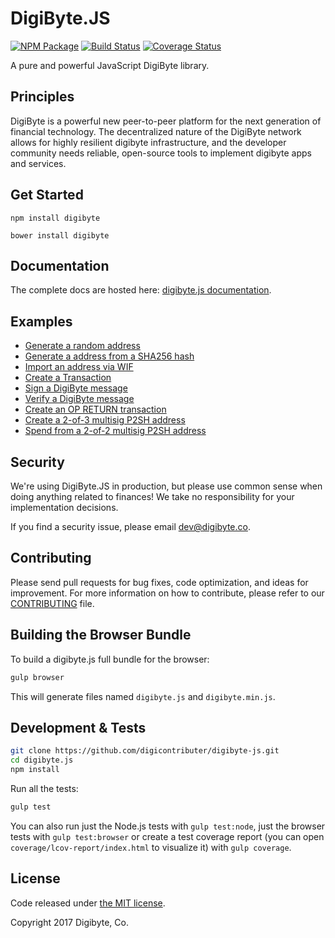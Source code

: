 DigiByte.JS
=======

[![NPM Package](https://img.shields.io/npm/v/bitcore-lib.svg?style=flat-square)](https://www.npmjs.org/package/bitcore-lib)
[![Build Status](https://img.shields.io/travis/digibyte/digibyte.js.svg?branch=master&style=flat-square)](https://travis-ci.org/digibyte/digibyte.js)
[![Coverage Status](https://img.shields.io/coveralls/digibyte/digibyte.js.svg?style=flat-square)](https://coveralls.io/r/digibyte/digibyte.js)

A pure and powerful JavaScript DigiByte library.

## Principles

DigiByte is a powerful new peer-to-peer platform for the next generation of financial technology. The decentralized nature of the DigiByte network allows for highly resilient digibyte infrastructure, and the developer community needs reliable, open-source tools to implement digibyte apps and services.

## Get Started

```
npm install digibyte
```

```
bower install digibyte
```

## Documentation

The complete docs are hosted here: [digibyte.js documentation](http://docs.digibyte.co).

## Examples

* [Generate a random address](https://github.com/digibyte/digibyte.js/blob/master/docs/examples.md#generate-a-random-address)
* [Generate a address from a SHA256 hash](https://github.com/digibyte/digibyte.js/blob/master/docs/examples.md#generate-a-address-from-a-sha256-hash)
* [Import an address via WIF](https://github.com/digibyte/digibyte.js/blob/master/docs/examples.md#import-an-address-via-wif)
* [Create a Transaction](https://github.com/digibyte/digibyte.js/blob/master/docs/examples.md#create-a-transaction)
* [Sign a DigiByte message](https://github.com/digibyte/digibyte.js/blob/master/docs/examples.md#sign-a-bitcoin-message)
* [Verify a DigiByte message](https://github.com/digibyte/digibyte.js/blob/master/docs/examples.md#verify-a-bitcoin-message)
* [Create an OP RETURN transaction](https://github.com/digibyte/digibyte.js/blob/master/docs/examples.md#create-an-op-return-transaction)
* [Create a 2-of-3 multisig P2SH address](https://github.com/digibyte/digibyte.js/blob/master/docs/examples.md#create-a-2-of-3-multisig-p2sh-address)
* [Spend from a 2-of-2 multisig P2SH address](https://github.com/digibyte/digibyte.js/blob/master/docs/examples.md#spend-from-a-2-of-2-multisig-p2sh-address)


## Security

We're using DigiByte.JS in production, but please use common sense when doing anything related to finances! We take no responsibility for your implementation decisions.

If you find a security issue, please email dev@digibyte.co.

## Contributing

Please send pull requests for bug fixes, code optimization, and ideas for improvement. For more information on how to contribute, please refer to our [CONTRIBUTING](https://github.com/digibyte/digibyte.js/blob/master/CONTRIBUTING.md) file.

## Building the Browser Bundle

To build a digibyte.js full bundle for the browser:

```sh
gulp browser
```

This will generate files named `digibyte.js` and `digibyte.min.js`.


## Development & Tests

```sh
git clone https://github.com/digicontributer/digibyte-js.git
cd digibyte.js
npm install
```

Run all the tests:

```sh
gulp test
```

You can also run just the Node.js tests with `gulp test:node`, just the browser tests with `gulp test:browser`
or create a test coverage report (you can open `coverage/lcov-report/index.html` to visualize it) with `gulp coverage`.

## License

Code released under [the MIT license](https://github.com/digibyte/digibyte.js/blob/master/LICENSE).

Copyright 2017 Digibyte, Co.
